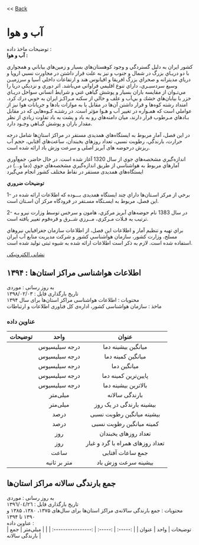 << [Back](/Persian/README.md)  
# آب و هوا

توضیحات ماخذ داده :  
**آب‌ و هوا :**

كشور ايران به دليل گستردگي و وجود كوهستان‌هاي بسيار و زمين‌هاي بياباني و همجواري با دو دريـاي بزرگ در شمال و جنوب و نيز به علت قرار داشتن در مجاورت نسبي اروپا و درياي مديترانه و صحراي بزرگ افريقا و اقيانوس هند و ارتفاعات داخلي آسيا و سرزميـن وسيع سردسيـري، داراي تنوع اقليمي فراواني مي‌باشد. اثر دوري و نزديكي دريا را مي‌تـوان از مقايسه باران بسيار و پوشش گياهي غني و شرايط انساني سواحل دريـاي خزر با بيابان‌هاي خشك و بي‌آب و علف و خالي از سكنه مـراكـز ايران به خوبي درك كرد. امتداد رشته كوه‌ها و قرار داشتن آن‌ها در مقابل يا به موازات بادها و جريانات هوا نيز از عواملي است كه همـواره در تغيير آب و هـوا مؤثر است. در رشتـه كـوه‌هايي كه در مقابل بـادهاي مـرطوب قرار دارند، ميان دامنه‌هاي رو به باد و پشت به باد تفاوت زيادي از نظر مقدار باران و پوشش گيـاهي وجـود دارد.

در اين‌ فصل‌، آمار مربوط ‌به‌ ايستگاه‌هاي‌ همدیدی مستقر در مراكز استان‌ها شامل‌ درجه‌ حرارت‌، بارندگي‌، رطوبت‌ نسبي‌، تعداد روزهاي‌ يخبندان‌، ساعت‌هاي‌ آفتابي‌، حجم آب ریزش درحوضه های آبریز اصلی و سرعت‌ وزش‌ باد ارائه‌ شده‌ است‌.

 اندازه‌گيري‌ مشخصه‌هاي‌ جوي‌ از سال‌ 1320 آغاز شده‌ است‌. در حال‌ حاضر، جمع‌آوري‌ آمارهاي‌ مربوط به‌ هواشناسي‌ از طريق‌ اندازه‌گيري‌ مشخصه‌هاي‌ جوي‌ (دما و...) در ايستگاه‌هاي‌ همدیدی مستقر در نقاط مختلف‌ كشور‌ انجام‌ مي‌‌گيرد

**توضيحات ضروري**

1- برخي از مركز اسـتان‌ها‌ داراي‌ چند ايستگاه‌ همدیدی بـــوده كه اطلاعات ارائه شده در اين فصل، مربوط‌ به‌ ايسـتگاه‌ مسـتقر در فرودگاه‌ مركز آن اسـتان‌ است‌.

2- در سال 1383 نام حوضه‌هاي آبريز مركزي، هامون و سرخس توسط وزارت نيرو بـه ترتيب به فـلات مـركزي، مــرزي شــرق و قره‌قوم تغيير يافته است.

براي تهيه و تنظيم آمار و اطلاعات اين فصل، از اطلاعات سازمان جغرافيايي نيروهاي مسلح، وزارت كشور، سازمان هواشناسي كشور و شركت مديريت منابع آب ايران استفاده شده است. لازم به ذکر است اطلاعات ارائه شده به شیوه ثبتی تولید شده است.  

[نشانی الکترونیکی](https://www.amar.org.ir/%D8%A2%D9%85%D8%A7%D8%B1%D9%87%D8%A7%DB%8C-%D9%85%D9%88%D8%B6%D9%88%D8%B9%DB%8C/%D9%85%D8%A7%D9%84%DB%8C-%D9%88-%D9%BE%D9%88%D9%84%DB%8C/%D8%A2%D8%A8-%D9%88-%D9%87%D9%88%D8%A7#5725960--)
## اطلاعات هواشناسی مراکز استان‌ها : ۱۳۹۴
به روز رسانی : موردی  
تاریخ بارگذاری فایل : ١٣٩٨/٠٢/٠٣  
محتویات : اطلاعات هواشناسی مراکز استان‌ها برای سال ۱۳۹۴  
ماخذ : سازمان هواشناسی کشور، اداره‌ی کل فناوری اطلاعات و ارتباطات  
### عناوین داده
| توضیحات |     واحد      |              عنوان               |
| :-----: | :-----------: | :------------------------------: |
|         | درجه سیلیسیوس |        میانگین بیشینه دما        |
|         | درجه سیلیسیوس |        میانگین کمینه دما         |
|         | درجه سیلیسیوس |           میانگین دما            |
|         | درجه سیلیسیوس |       پایین‌ترین کمینه دما        |
|         | درجه سیلیسیوس |       بالاترین بیشینه دما        |
|         |    میلی‌متر    |          بارندگی سالانه          |
|         |    میلی‌متر    |     بیشینه بارندگی در یک روز     |
|         |     درصد      |    بیشینه میانگین رطوبت نسبی     |
|         |     درصد      |     کمینه میانگین رطوبت نسبی     |
|         |      روز      |       تعداد روزهای یخبندان       |
|         |      روز      | تعداد روزهای همراه با گرد و غبار |
|         |     ساعت      |         جمع ساعات آفتابی         |
|         | متر بر ثانیه  |       بیشینه سرعت وزش باد        |

## جمع بارندگی سالانه مراکز استان‌ها
به روز رسانی : موردی  
تاریخ بارگذاری فایل : ١٣٩٦/٠٤/٢٦  
محتویات : جمع بارندگی سالانه‌ی مراکز استان‌ها برای سال‌های ۱۳۷۵، ۱۳۸۰، ۱۳۸۵ و ۱۳۹۰ تا ۱۳۹۴  
عناوین داده :  
| توضیحات |  واحد   |       عنوان        |
| :-----: | :-----: | :----------------: |
|         | میلی‌متر | جمع بارندگی سالانه |

